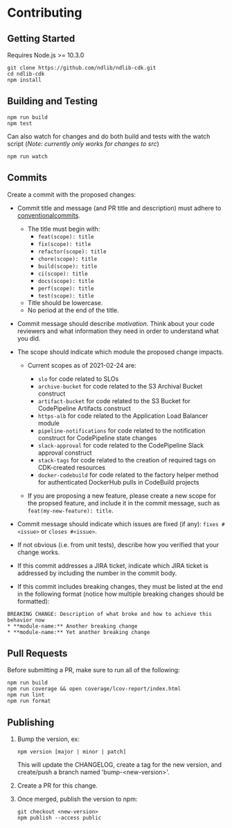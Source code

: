 # Contributing

## Getting Started

Requires Node.js >= 10.3.0

```shell
git clone https://github.com/ndlib/ndlib-cdk.git
cd ndlib-cdk
npm install
```

## Building and Testing

```shell
npm run build
npm test
```

Can also watch for changes and do both build and tests with the watch script (_Note: currently only works for changes to src_)

```shell
npm run watch
```

## Commits

Create a commit with the proposed changes:

- Commit title and message (and PR title and description) must adhere to [conventionalcommits](https://www.conventionalcommits.org).

  - The title must begin with:
    - `feat(scope): title`
    - `fix(scope): title`
    - `refactor(scope): title`
    - `chore(scope): title`
    - `build(scope): title`
    - `ci(scope): title`
    - `docs(scope): title`
    - `perf(scope): title`
    - `test(scope): title`
  - Title should be lowercase.
  - No period at the end of the title.

- Commit message should describe _motivation_. Think about your code reviewers and what information they need in
  order to understand what you did.

- The scope should indicate which module the proposed change impacts.

  - Current scopes as of 2021-02-24 are:

    - `slo` for code related to SLOs
    - `archive-bucket` for code related to the S3 Archival Bucket construct
    - `artifact-bucket` for code related to the S3 Bucket for CodePipeline Artifacts construct
    - `https-alb` for code related to the Application Load Balancer module
    - `pipeline-notifications` for code related to the notification construct for CodePipeline state changes
    - `slack-approval` for code related to the CodePipeline Slack approval construct
    - `stack-tags` for code related to the creation of required tags on CDK-created resources
    - `docker-codebuild` for code related to the factory helper method for authenticated DockerHub pulls in CodeBuild projects

  - If you are proposing a new feature, please create a new scope for the propsed feature, and include it in the commit message, such as `feat(my-new-feature): title`.

- Commit message should indicate which issues are fixed (if any): `fixes #<issue>` or `closes #<issue>`.

- If not obvious (i.e. from unit tests), describe how you verified that your change works.

- If this commit addresses a JIRA ticket, indicate which JIRA ticket is addressed by including the number in the commit body.

- If this commit includes breaking changes, they must be listed at the end in the following format (notice how multiple breaking changes should be formatted):

```console
BREAKING CHANGE: Description of what broke and how to achieve this behavior now
* **module-name:** Another breaking change
* **module-name:** Yet another breaking change
```

## Pull Requests

Before submitting a PR, make sure to run all of the following:

```shell
npm run build
npm run coverage && open coverage/lcov-report/index.html
npm run lint
npm run format
```

## Publishing

1. Bump the version, ex:

   ```shell
   npm version [major | minor | patch]
   ```

   This will update the CHANGELOG, create a tag for the new version, and create/push a branch named 'bump-\<new-version\>'.

1. Create a PR for this change.
1. Once merged, publish the version to npm:

   ```shell
   git checkout <new-version>
   npm publish --access public
   ```
